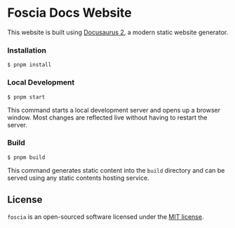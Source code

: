 # Foscia Docs Website

This website is built using [Docusaurus 2](https://docusaurus.io/), a modern
static website generator.

### Installation

```
$ pnpm install
```

### Local Development

```
$ pnpm start
```

This command starts a local development server and opens up a browser window.
Most changes are reflected live without having to restart the server.

### Build

```
$ pnpm build
```

This command generates static content into the `build` directory and can be
served using any static contents hosting service.

## License

`foscia` is an open-sourced software licensed under the
[MIT license](LICENSE).

